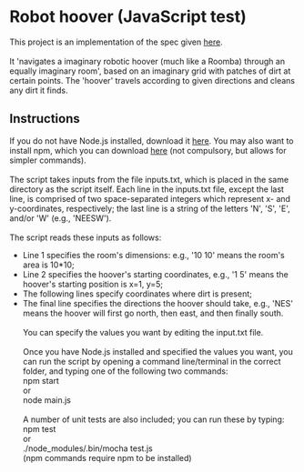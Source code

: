 # Robot hoover (JavaScript test)
This project is an implementation of the spec given [here](https://gist.github.com/DavidJSimpsonEsq/71dcf396a2303ad5edd08690289d016d).<br/><br/>It 'navigates a imaginary robotic hoover (much like a Roomba) through an equally imaginary room', based on an imaginary grid with patches of dirt at certain points. The 'hoover' travels according to given directions and cleans any dirt it finds.
## Instructions
If you do not have Node.js installed, download it [here](https://nodejs.org). You may also want to install npm, which you can download [here](https://npmjs.com) (not compulsory, but allows for simpler commands).<br/><br/>
The script takes inputs from the file inputs.txt, which is placed in the same directory as the script itself. Each line in the inputs.txt file, except the last line, is comprised of two space-separated integers which represent x- and y-coordinates, respectively; the last line is a string of the letters 'N', 'S', 'E', and/or 'W' (e.g., 'NEESW').<br/><br/>The script reads these inputs as follows:<br/>
- Line 1 specifies the room's dimensions: e.g., '10 10' means the room's area is 10*10;
- Line 2 specifies the hoover's starting coordinates, e.g., '1 5' means the hoover's starting position is x=1, y=5;
- The following lines specify coordinates where dirt is present;
- The final line specifies the directions the hoover should take, e.g., 'NES' means the hoover will first go north, then east, and then finally south.<br/><br/>
You can specify the values you want by editing the input.txt file.<br/><br/>
Once you have Node.js installed and specified the values you want, you can run the script by opening a command line/terminal in the correct folder, and typing one of the following two commands:<br/>
npm start<br/>
or<br/>
node main.js<br/><br/>
A number of unit tests are also included; you can run these by typing:<br/>
npm test<br/>
or<br/>
./node_modules/.bin/mocha test.js<br/>
(npm commands require npm to be installed)
